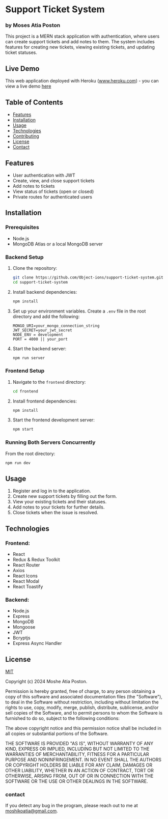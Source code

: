 # Support Ticket System

### by Moses Atia Poston

This project is a MERN stack application with authentication, where users can create support tickets and add notes to them. The system includes features for creating new tickets, viewing existing tickets, and updating ticket statuses.

## Live Demo

This web application deployed with Heroku (www.heroku.com) - you can view a live demo [here](https://supportdeskappmosesa-728926f0cf29.herokuapp.com/)

## Table of Contents

- [Features](#features)
- [Installation](#installation)
- [Usage](#usage)
- [Technologies](#technologies)
- [Contributing](#contributing)
- [License](#license)
- [Contact](#contact)

## Features

- User authentication with JWT
- Create, view, and close support tickets
- Add notes to tickets
- View status of tickets (open or closed)
- Private routes for authenticated users

## Installation

### Prerequisites

- Node.js
- MongoDB Atlas or a local MongoDB server

### Backend Setup

1. Clone the repository:
   ```sh
   git clone https://github.com/Object-ions/support-ticket-system.git
   cd support-ticket-system
   ```
2. Install backend dependencies:
   ```sh
   npm install
   ```
3. Set up your environment variables. Create a `.env` file in the root directory and add the following:

   ```env
   MONGO_URI=your_mongo_connection_string
   JWT_SECRET=your_jwt_secret
   NODE_ENV = development
   PORT = 4000 || your_port

   ```

4. Start the backend server:
   ```sh
   npm run server
   ```

### Frontend Setup

1. Navigate to the `frontend` directory:
   ```sh
   cd frontend
   ```
2. Install frontend dependencies:
   ```sh
   npm install
   ```
3. Start the frontend development server:
   ```sh
   npm start
   ```

### Running Both Servers Concurrently

From the root directory:

```sh
npm run dev
```

## Usage

1. Register and log in to the application.
2. Create new support tickets by filling out the form.
3. View your existing tickets and their statuses.
4. Add notes to your tickets for further details.
5. Close tickets when the issue is resolved.

## Technologies

### Frontend:

- React
- Redux & Redux Toolkit
- React Router
- Axios
- React Icons
- React Modal
- React Toastify

### Backend:

- Node.js
- Express
- MongoDB
- Mongoose
- JWT
- Bcryptjs
- Express Async Handler

## License

[MIT](https://choosealicense.com/licenses/mit/)

Copyright (c) 2024 Moshe Atia Poston.

Permission is hereby granted, free of charge, to any person obtaining a copy of this software and associated documentation files (the "Software"), to deal in the Software without restriction, including without limitation the rights to use, copy, modify, merge, publish, distribute, sublicense, and/or sell copies of the Software, and to permit persons to whom the Software is furnished to do so, subject to the following conditions:

The above copyright notice and this permission notice shall be included in all copies or substantial portions of the Software.

THE SOFTWARE IS PROVIDED "AS IS", WITHOUT WARRANTY OF ANY KIND, EXPRESS OR IMPLIED, INCLUDING BUT NOT LIMITED TO THE WARRANTIES OF MERCHANTABILITY, FITNESS FOR A PARTICULAR PURPOSE AND NONINFRINGEMENT. IN NO EVENT SHALL THE AUTHORS OR COPYRIGHT HOLDERS BE LIABLE FOR ANY CLAIM, DAMAGES OR OTHER LIABILITY, WHETHER IN AN ACTION OF CONTRACT, TORT OR OTHERWISE, ARISING FROM, OUT OF OR IN CONNECTION WITH THE SOFTWARE OR THE USE OR OTHER DEALINGS IN THE SOFTWARE.

### contact

If you detect any bug in the program, please reach out to me at [moshikoatia@gmail.com](mailto:moshikoatia@gmail.com).
